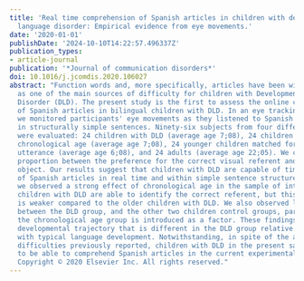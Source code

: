 ```yaml
---
title: 'Real time comprehension of Spanish articles in children with developmental
  language disorder: Empirical evidence from eye movements.'
date: '2020-01-01'
publishDate: '2024-10-10T14:22:57.496337Z'
publication_types:
- article-journal
publication: '*Journal of communication disorders*'
doi: 10.1016/j.jcomdis.2020.106027
abstract: "Function words and, more specifically, articles have been widely indicated
  as one of the main sources of difficulty for children with Developmental Language
  Disorder (DLD). The present study is the first to assess the online comprehension
  of Spanish articles in bilingual children with DLD. In an eye tracking experiment,
  we monitored participants' eye movements as they listened to Spanish articles embedded
  in structurally simple sentences. Ninety-six subjects from four different groups
  were evaluated: 24 children with DLD (average age 7;08), 24 children with the same
  chronological age (average age 7;08), 24 younger children matched for mean length
  utterance (average age 6;08), and 24 adults (average age 22;05). We calculated the
  proportion between the preference for the correct visual referent and a competitor
  object. Our results suggest that children with DLD are capable of timely comprehension
  of Spanish articles in real time and within simple sentence structures. However,
  we observed a strong effect of chronological age in the sample of interest; younger
  children with DLD are able to identify the correct referent, but this preference
  is weaker compared to the older children with DLD. We also observed local differences
  between the DLD group, and the other two children control groups, particularly when
  the chronological age group is introduced as a factor. These findings suggest a
  developmental trajectory that is different in the DLD group relative to children
  with typical language development. Notwithstanding, in spite of the article production
  difficulties previously reported, children with DLD in the present sample appear
  to be able to comprehend Spanish articles in the current experimental conditions.
  Copyright © 2020 Elsevier Inc. All rights reserved."
---
```

